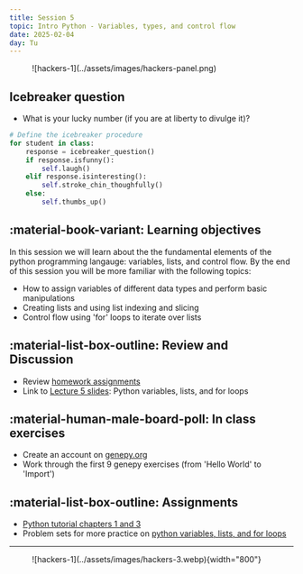 ```yaml
---
title: Session 5
topic: Intro Python - Variables, types, and control flow
date: 2025-02-04
day: Tu
---
```



<figure markdown="span">
  ![hackers-1](../assets/images/hackers-panel.png)
</figure>

## Icebreaker question
* What is your lucky number (if you are at liberty to divulge it)?
```python
# Define the icebreaker procedure
for student in class:
    response = icebreaker_question()
    if response.isfunny():
        self.laugh()
    elif response.isinteresting():
        self.stroke_chin_thoughfully()
    else:
        self.thumbs_up()
```

## :material-book-variant: Learning objectives
In this session we will learn about the the fundamental elements of the python
programming langauge: variables, lists, and control flow. By the end of this 
session you will be more familiar with the following topics:

- How to assign variables of different data types and perform basic manipulations
- Creating lists and using list indexing and slicing
- Control flow using 'for' loops to iterate over lists

## :material-list-box-outline: Review and Discussion
- Review [homework assignments](https://github.com/iao2122/hack-5-python)
- Link to [Lecture 5 slides](../../lectures/5.0/): Python variables, lists, and for loops

## :material-human-male-board-poll: In class exercises
- Create an account on [genepy.org](https://genepy.org/)
- Work through the first 9 genepy exercises (from 'Hello World' to 'Import')

## :material-list-box-outline: Assignments
- [Python tutorial chapters 1 and 3](https://docs.python.org/3/tutorial/)
- Problem sets for more practice on [python variables, lists, and for loops](../tutorials/5.0-python-part1.md)

---------------------


<figure markdown="span">
  ![hackers-1](../assets/images/hackers-3.webp){width="800"}
</figure>

<!-- Notes
* Show the github 'Preview' tab
-->
